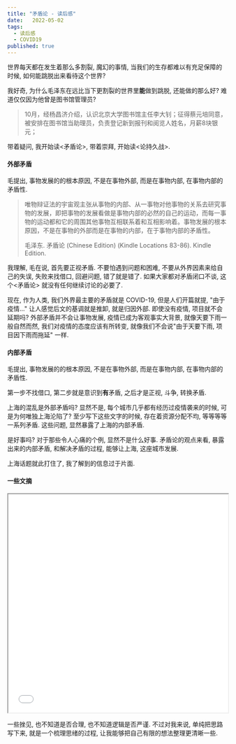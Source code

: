 ```yaml
---
title: "矛盾论 - 读后感"
date:   2022-05-02
tags:
  - 读后感
  - COVID19
published: true
---
```


世界每天都在发生着那么多割裂, 魔幻的事情, 当我们的生存都难以有充足保障的时候, 如何能跳脱出来看待这个世界? 

我好奇, 为什么毛泽东在远比当下更割裂的世界里**能**做到跳脱, 还能做的那么好? 难道仅仅因为他曾是图书馆管理员?

> 10月，经杨昌济介绍，认识北京大学图书馆主任李大钊；征得蔡元培同意，被安排在图书馆当助理员，负责登记新到报刊和阅览人姓名，月薪8块银元；

带着疑问, 我开始读<矛盾论>, 带着崇拜, 开始读<论持久战>.

#### 外部矛盾

毛提出, 事物发展的的根本原因, 不是在事物外部, 而是在事物内部, 在事物内部的矛盾性.

> 唯物辩证法的宇宙观主张从事物的内部、从一事物对他事物的关系去研究事物的发展，即把事物的发展看做是事物内部的必然的自己的运动，而每一事物的运动都和它的周围其他事物互相联系着和互相影响着。事物发展的根本原因，不是在事物的外部而是在事物的内部，在于事物内部的矛盾性。
> 
> 毛泽东. 矛盾论 (Chinese Edition) (Kindle Locations 83-86). Kindle Edition. 

我理解, 毛在说, 首先要正视矛盾. 不要怕遇到问题和困难, 不要从外界因素来给自己的失误, 失败来找借口, 回避问题, 错了就是错了. 如果大家都对矛盾闭口不谈, 这个<矛盾论> 就没有任何继续讨论的必要了.

现在, 作为人类, 我们外界最主要的矛盾就是 COVID-19, 但是人们开篇就提, "由于疫情..." 让人感觉后文的基调就是推卸, 就是归因外部. 即使没有疫情, 项目就不会延期吗? 外部矛盾并不会让事物发展, 疫情已成为客观事实大背景, 就像天要下雨一般自然而然, 我们对疫情的态度应该有所转变, 就像我们不会说"由于天要下雨, 项目因下雨而拖延" 一样.

#### 内部矛盾

毛提出, 事物发展的的根本原因, 不是在事物外部, 而是在事物内部, 在事物内部的矛盾性.

第一步不找借口, 第二步就是意识到**有**矛盾, 之后才是正视, 斗争, 转换矛盾.

上海的混乱是外部矛盾吗? 显然不是, 每个城市几乎都有经历过疫情袭来的时候, 可是为何唯独上海沦陷了? 至少写下这些文字的时候, 存在着资源分配不均, 等等等等一系列矛盾. 这些问题, 显然暴露了上海的内部矛盾.

是好事吗? 对于那些令人心痛的个例, 显然不是什么好事. 矛盾论的观点来看, 暴露出来的内部矛盾, 和解决矛盾的过程, 能够让上海, 这座城市发展.

上海话题就此打住了, 我了解到的信息过于片面. 

#### 一些文摘
<iframe id="notebook"
title="矛盾论 (Chinese Edition)-Notebook"
width="100%"
height="500"
src="{{ site.url }}/images/post_images/2022-05-02-after-reading-on-contradiction/矛盾论 (Chinese Edition)-Notebook.html">
</iframe>

一些挫见, 也不知道是否合理, 也不知道逻辑是否严谨. 不过对我来说, 单纯把思路写下来, 就是一个梳理思绪的过程, 让我能够把自己有限的想法整理更清晰一些.